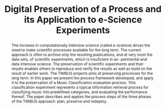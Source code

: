 ---
abstract: 'The increase in computationally intensive science (called e-science) drives
  the need to make scientific processes available for the long term. The current approach
  is often to archive only the resulting publications, and at very most the data sets,
  of scientific experiments, which is insuficient in ex- perimental and data intensive
  science. The preservation of scientific experiments and their results enables others
  to reproduce and verify the results as well as build on the result of earlier work.
  The TIMBUS projects aims at preserving processes for the long term. In this paper
  we present the process framework developed, and apply it to the preservation of
  a Music Classification evaluation process. This classification experiment represents
  a typical information retrieval process for classifying music into predefined categories,
  and evaluating the performance thereof. The paper describes and applies the process
  steps of the three phases of the TIMBUS approach: plan, preserve and redeploy.'
creators:
- Stephan Strodl
- Rudolf Mayer
- Gonçalo Antunes
- Daniel Draws
- Andreas Rauber
date: null
document_url: https://services.phaidra.univie.ac.at/api/object/o:378017/download
grand_parent: iPRES
institutions: []
keywords:
- digital preservation
- e-science
- lisbon
landing_page_url: https://phaidra.univie.ac.at/o:378017
language: eng
layout: publication
license: CC BY-SA 2.0 AT
notes_url: null
parent: iPRES 2013
publication_type: paper
size: 1983302
slides_url: null
source_name: iPRES
stream_url: null
title: Digital Preservation of a Process and its Application to e-Science Experiments
year: 2013
---